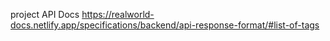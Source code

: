 project API Docs 
https://realworld-docs.netlify.app/specifications/backend/api-response-format/#list-of-tags
